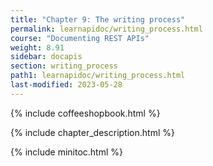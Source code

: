 ```yaml
---
title: "Chapter 9: The writing process"
permalink: learnapidoc/writing_process.html
course: "Documenting REST APIs"
weight: 8.91
sidebar: docapis
section: writing_process
path1: learnapidoc/writing_process.html
last-modified: 2023-05-28
---
```


{% include coffeeshopbook.html %}

{% include chapter_description.html %}

{% include minitoc.html %}
